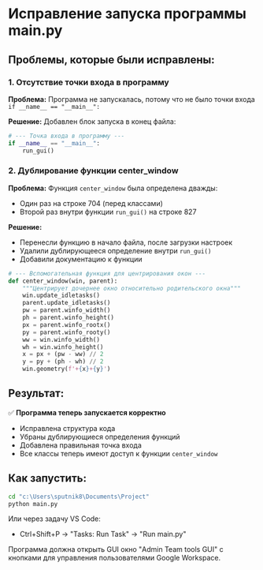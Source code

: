 # Исправление запуска программы main.py

## Проблемы, которые были исправлены:

### 1. **Отсутствие точки входа в программу**
**Проблема:** Программа не запускалась, потому что не было точки входа `if __name__ == "__main__":`

**Решение:** Добавлен блок запуска в конец файла:
```python
# --- Точка входа в программу ---
if __name__ == "__main__":
    run_gui()
```

### 2. **Дублирование функции center_window**
**Проблема:** Функция `center_window` была определена дважды:
- Один раз на строке 704 (перед классами)
- Второй раз внутри функции `run_gui()` на строке 827

**Решение:** 
- Перенесли функцию в начало файла, после загрузки настроек
- Удалили дублирующееся определение внутри `run_gui()`
- Добавили документацию к функции

```python
# --- Вспомогательная функция для центрирования окон ---
def center_window(win, parent):
    """Центрирует дочернее окно относительно родительского окна"""
    win.update_idletasks()
    parent.update_idletasks()
    pw = parent.winfo_width()
    ph = parent.winfo_height()
    px = parent.winfo_rootx()
    py = parent.winfo_rooty()
    ww = win.winfo_width()
    wh = win.winfo_height()
    x = px + (pw - ww) // 2
    y = py + (ph - wh) // 2
    win.geometry(f'+{x}+{y}')
```

## Результат:

✅ **Программа теперь запускается корректно**
- Исправлена структура кода
- Убраны дублирующиеся определения функций  
- Добавлена правильная точка входа
- Все классы теперь имеют доступ к функции `center_window`

## Как запустить:

```bash
cd "c:\Users\sputnik8\Documents\Project"
python main.py
```

Или через задачу VS Code:
- Ctrl+Shift+P -> "Tasks: Run Task" -> "Run main.py"

Программа должна открыть GUI окно "Admin Team tools GUI" с кнопками для управления пользователями Google Workspace.
